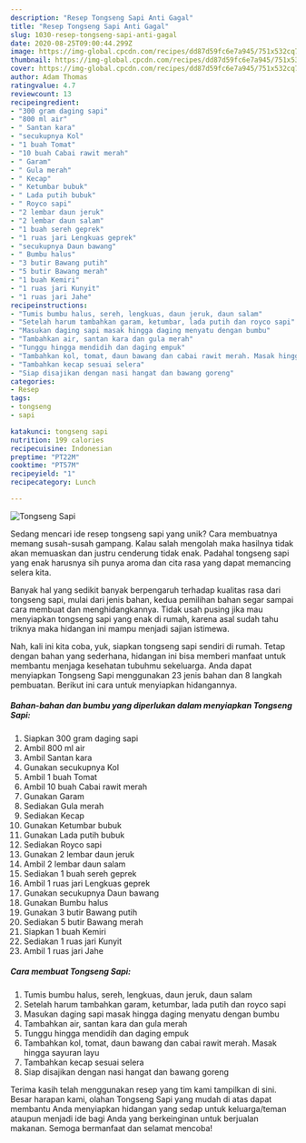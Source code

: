 ```yaml
---
description: "Resep Tongseng Sapi Anti Gagal"
title: "Resep Tongseng Sapi Anti Gagal"
slug: 1030-resep-tongseng-sapi-anti-gagal
date: 2020-08-25T09:00:44.299Z
image: https://img-global.cpcdn.com/recipes/dd87d59fc6e7a945/751x532cq70/tongseng-sapi-foto-resep-utama.jpg
thumbnail: https://img-global.cpcdn.com/recipes/dd87d59fc6e7a945/751x532cq70/tongseng-sapi-foto-resep-utama.jpg
cover: https://img-global.cpcdn.com/recipes/dd87d59fc6e7a945/751x532cq70/tongseng-sapi-foto-resep-utama.jpg
author: Adam Thomas
ratingvalue: 4.7
reviewcount: 13
recipeingredient:
- "300 gram daging sapi"
- "800 ml air"
- " Santan kara"
- "secukupnya Kol"
- "1 buah Tomat"
- "10 buah Cabai rawit merah"
- " Garam"
- " Gula merah"
- " Kecap"
- " Ketumbar bubuk"
- " Lada putih bubuk"
- " Royco sapi"
- "2 lembar daun jeruk"
- "2 lembar daun salam"
- "1 buah sereh geprek"
- "1 ruas jari Lengkuas geprek"
- "secukupnya Daun bawang"
- " Bumbu halus"
- "3 butir Bawang putih"
- "5 butir Bawang merah"
- "1 buah Kemiri"
- "1 ruas jari Kunyit"
- "1 ruas jari Jahe"
recipeinstructions:
- "Tumis bumbu halus, sereh, lengkuas, daun jeruk, daun salam"
- "Setelah harum tambahkan garam, ketumbar, lada putih dan royco sapi"
- "Masukan daging sapi masak hingga daging menyatu dengan bumbu"
- "Tambahkan air, santan kara dan gula merah"
- "Tunggu hingga mendidih dan daging empuk"
- "Tambahkan kol, tomat, daun bawang dan cabai rawit merah. Masak hingga sayuran layu"
- "Tambahkan kecap sesuai selera"
- "Siap disajikan dengan nasi hangat dan bawang goreng"
categories:
- Resep
tags:
- tongseng
- sapi

katakunci: tongseng sapi 
nutrition: 199 calories
recipecuisine: Indonesian
preptime: "PT22M"
cooktime: "PT57M"
recipeyield: "1"
recipecategory: Lunch

---
```



![Tongseng Sapi](https://img-global.cpcdn.com/recipes/dd87d59fc6e7a945/751x532cq70/tongseng-sapi-foto-resep-utama.jpg)

Sedang mencari ide resep tongseng sapi yang unik? Cara membuatnya memang susah-susah gampang. Kalau salah mengolah maka hasilnya tidak akan memuaskan dan justru cenderung tidak enak. Padahal tongseng sapi yang enak harusnya sih punya aroma dan cita rasa yang dapat memancing selera kita.



Banyak hal yang sedikit banyak berpengaruh terhadap kualitas rasa dari tongseng sapi, mulai dari jenis bahan, kedua pemilihan bahan segar sampai cara membuat dan menghidangkannya. Tidak usah pusing jika mau menyiapkan tongseng sapi yang enak di rumah, karena asal sudah tahu triknya maka hidangan ini mampu menjadi sajian istimewa.


Nah, kali ini kita coba, yuk, siapkan tongseng sapi sendiri di rumah. Tetap dengan bahan yang sederhana, hidangan ini bisa memberi manfaat untuk membantu menjaga kesehatan tubuhmu sekeluarga. Anda dapat menyiapkan Tongseng Sapi menggunakan 23 jenis bahan dan 8 langkah pembuatan. Berikut ini cara untuk menyiapkan hidangannya.

<!--inarticleads1-->

##### Bahan-bahan dan bumbu yang diperlukan dalam menyiapkan Tongseng Sapi:

1. Siapkan 300 gram daging sapi
1. Ambil 800 ml air
1. Ambil  Santan kara
1. Gunakan secukupnya Kol
1. Ambil 1 buah Tomat
1. Ambil 10 buah Cabai rawit merah
1. Gunakan  Garam
1. Sediakan  Gula merah
1. Sediakan  Kecap
1. Gunakan  Ketumbar bubuk
1. Gunakan  Lada putih bubuk
1. Sediakan  Royco sapi
1. Gunakan 2 lembar daun jeruk
1. Ambil 2 lembar daun salam
1. Sediakan 1 buah sereh geprek
1. Ambil 1 ruas jari Lengkuas geprek
1. Gunakan secukupnya Daun bawang
1. Gunakan  Bumbu halus
1. Gunakan 3 butir Bawang putih
1. Sediakan 5 butir Bawang merah
1. Siapkan 1 buah Kemiri
1. Sediakan 1 ruas jari Kunyit
1. Ambil 1 ruas jari Jahe




<!--inarticleads2-->

##### Cara membuat Tongseng Sapi:

1. Tumis bumbu halus, sereh, lengkuas, daun jeruk, daun salam
1. Setelah harum tambahkan garam, ketumbar, lada putih dan royco sapi
1. Masukan daging sapi masak hingga daging menyatu dengan bumbu
1. Tambahkan air, santan kara dan gula merah
1. Tunggu hingga mendidih dan daging empuk
1. Tambahkan kol, tomat, daun bawang dan cabai rawit merah. Masak hingga sayuran layu
1. Tambahkan kecap sesuai selera
1. Siap disajikan dengan nasi hangat dan bawang goreng




Terima kasih telah menggunakan resep yang tim kami tampilkan di sini. Besar harapan kami, olahan Tongseng Sapi yang mudah di atas dapat membantu Anda menyiapkan hidangan yang sedap untuk keluarga/teman ataupun menjadi ide bagi Anda yang berkeinginan untuk berjualan makanan. Semoga bermanfaat dan selamat mencoba!
